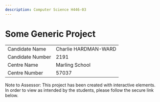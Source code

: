 ```yaml
---
description: Computer Science H446-03
---
```


# Some Generic Project

|                  |                      |
| ---------------- | -------------------- |
| Candidate Name   | Charlie HARDMAN-WARD |
| Candidate Number | 2191                 |
| Centre Name      | Marling School       |
| Centre Number    | 57037                |

Note to Assessor: This project has been created with interactive elements. In order to view as intended by the students, please follow the secure link below.
